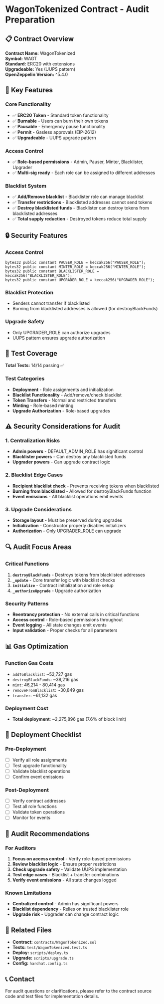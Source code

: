 # WagonTokenized Contract - Audit Preparation

## 📋 Contract Overview

**Contract Name:** WagonTokenized  
**Symbol:** WAGT  
**Standard:** ERC20 with extensions  
**Upgradeable:** Yes (UUPS pattern)  
**OpenZeppelin Version:** ^5.4.0  

## 🔧 Key Features

### Core Functionality
- ✅ **ERC20 Token** - Standard token functionality
- ✅ **Burnable** - Users can burn their own tokens
- ✅ **Pausable** - Emergency pause functionality
- ✅ **Permit** - Gasless approvals (EIP-2612)
- ✅ **Upgradeable** - UUPS upgrade pattern

### Access Control
- ✅ **Role-based permissions** - Admin, Pauser, Minter, Blacklister, Upgrader
- ✅ **Multi-sig ready** - Each role can be assigned to different addresses

### Blacklist System
- ✅ **Add/Remove blacklist** - Blacklister role can manage blacklist
- ✅ **Transfer restrictions** - Blacklisted addresses cannot send tokens
- ✅ **Destroy blacklisted funds** - Blacklister can destroy tokens from blacklisted addresses
- ✅ **Total supply reduction** - Destroyed tokens reduce total supply

## 🔒 Security Features

### Access Control
```solidity
bytes32 public constant PAUSER_ROLE = keccak256("PAUSER_ROLE");
bytes32 public constant MINTER_ROLE = keccak256("MINTER_ROLE");
bytes32 public constant BLACKLISTER_ROLE = keccak256("BLACKLISTER_ROLE");
bytes32 public constant UPGRADER_ROLE = keccak256("UPGRADER_ROLE");
```

### Blacklist Protection
- Senders cannot transfer if blacklisted
- Burning from blacklisted addresses is allowed (for destroyBlackFunds)

### Upgrade Safety
- Only UPGRADER_ROLE can authorize upgrades
- UUPS pattern ensures upgrade authorization

## 🧪 Test Coverage

**Total Tests:** 14/14 passing ✅

### Test Categories
- **Deployment** - Role assignments and initialization
- **Blacklist Functionality** - Add/remove/check blacklist
- **Token Transfers** - Normal and restricted transfers
- **Minting** - Role-based minting
- **Upgrade Authorization** - Role-based upgrades

## ⚠️ Security Considerations for Audit

### 1. Centralization Risks
- **Admin powers** - DEFAULT_ADMIN_ROLE has significant control
- **Blacklister powers** - Can destroy any blacklisted funds
- **Upgrader powers** - Can upgrade contract logic

### 2. Blacklist Edge Cases
- **Recipient blacklist check** - Prevents receiving tokens when blacklisted
- **Burning from blacklisted** - Allowed for destroyBlackFunds function
- **Event emissions** - All blacklist operations emit events

### 3. Upgrade Considerations
- **Storage layout** - Must be preserved during upgrades
- **Initialization** - Constructor properly disables initializers
- **Authorization** - Only UPGRADER_ROLE can upgrade

## 🔍 Audit Focus Areas

### Critical Functions
1. **`destroyBlackFunds`** - Destroys tokens from blacklisted addresses
2. **`_update`** - Core transfer logic with blacklist checks
3. **`initialize`** - Contract initialization and role setup
4. **`_authorizeUpgrade`** - Upgrade authorization

### Security Patterns
- **Reentrancy protection** - No external calls in critical functions
- **Access control** - Role-based permissions throughout
- **Event logging** - All state changes emit events
- **Input validation** - Proper checks for all parameters

## 📊 Gas Optimization

### Function Gas Costs
- `addToBlacklist`: ~52,727 gas
- `destroyBlackFunds`: ~38,216 gas
- `mint`: 46,214 - 80,414 gas
- `removeFromBlacklist`: ~30,849 gas
- `transfer`: ~61,132 gas

### Deployment Cost
- **Total deployment**: ~2,275,896 gas (7.6% of block limit)

## 🚀 Deployment Checklist

### Pre-Deployment
- [ ] Verify all role assignments
- [ ] Test upgrade functionality
- [ ] Validate blacklist operations
- [ ] Confirm event emissions

### Post-Deployment
- [ ] Verify contract addresses
- [ ] Test all role functions
- [ ] Validate token operations
- [ ] Monitor for events

## 📝 Audit Recommendations

### For Auditors
1. **Focus on access control** - Verify role-based permissions
2. **Review blacklist logic** - Ensure proper restrictions
3. **Check upgrade safety** - Validate UUPS implementation
4. **Test edge cases** - Blacklist + transfer combinations
5. **Verify event emissions** - All state changes logged

### Known Limitations
- **Centralized control** - Admin has significant powers
- **Blacklist dependency** - Relies on trusted blacklister role
- **Upgrade risk** - Upgrader can change contract logic

## 🔗 Related Files

- **Contract:** `contracts/WagonTokenized.sol`
- **Tests:** `test/WagonTokenized.test.ts`
- **Deploy:** `scripts/deploy.ts`
- **Upgrade:** `scripts/upgrade.ts`
- **Config:** `hardhat.config.ts`

## 📞 Contact

For audit questions or clarifications, please refer to the contract source code and test files for implementation details.

